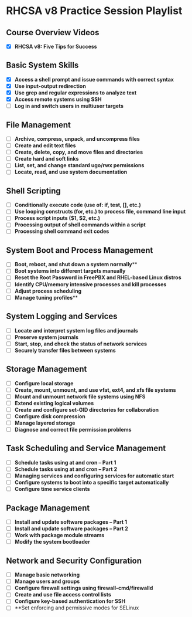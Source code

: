 # RHCSA v8 Practice Session Playlist

## Course Overview Videos
- [x] **RHCSA v8: Five Tips for Success**

## Basic System Skills
 - [x] **Access a shell prompt and issue commands with correct syntax** 
 - [x] **Use input-output redirection** 
 - [x] **Use grep and regular expressions to analyze text** 
 - [x] **Access remote systems using SSH** 
 - [ ] **Log in and switch users in multiuser targets** 

## File Management
 - [ ] **Archive, compress, unpack, and uncompress files** 
 - [ ] **Create and edit text files** 
 - [ ] **Create, delete, copy, and move files and directories** 
 - [ ] **Create hard and soft links** 
 - [ ] **List, set, and change standard ugo/rwx permissions**
 - [ ] **Locate, read, and use system documentation** 

## Shell Scripting
- [ ] **Conditionally execute code (use of: if, test, [], etc.)** 
- [ ] **Use looping constructs (for, etc.) to process file, command line input** 
- [ ] **Process script inputs ($1, $2, etc.)** 
- [ ] **Processing output of shell commands within a script** 
- [ ] **Processing shell command exit codes** 

## System Boot and Process Management
- [ ] **Boot, reboot, and shut down a system normally****
- [ ] **Boot systems into different targets manually** 
- [ ] **Reset the Root Password in FreePBX and RHEL-based Linux distros**
- [ ] **Identify CPU/memory intensive processes and kill processes** 
- [ ] **Adjust process scheduling** 
- [ ] **Manage tuning profiles**** 

## System Logging and Services
- [ ] **Locate and interpret system log files and journals** 
- [ ] **Preserve system journals** 
- [ ] **Start, stop, and check the status of network services** 
- [ ] **Securely transfer files between systems** 

## Storage Management
- [ ] **Configure local storage** 
- [ ] **Create, mount, unmount, and use vfat, ext4, and xfs file systems** 
- [ ] **Mount and unmount network file systems using NFS** 
- [ ] **Extend existing logical volumes** 
- [ ] **Create and configure set-GID directories for collaboration** 
- [ ] **Configure disk compression** 
- [ ] **Manage layered storage**
- [ ] **Diagnose and correct file permission problems** 

## Task Scheduling and Service Management
- [ ] **Schedule tasks using at and cron – Part 1**
- [ ] **Schedule tasks using at and cron – Part 2** 
- [ ] **Managing services and configuring services for automatic start** 
- [ ] **Configure systems to boot into a specific target automatically** 
- [ ] **Configure time service clients** 

## Package Management
- [ ] **Install and update software packages – Part 1** 
- [ ] **Install and update software packages – Part 2** 
- [ ] **Work with package module streams**
- [ ] **Modify the system bootloader** 

## Network and Security Configuration
- [ ] **Manage basic networking** 
- [ ] **Manage users and groups** 
- [ ] **Configure firewall settings using firewall-cmd/firewalld** 
- [ ] **Create and use file access control lists** 
- [ ] **Configure key-based authentication for SSH** 
- [ ] **Set enforcing and permissive modes for SELinux

